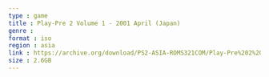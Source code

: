 ```yaml
---
type : game
title : Play-Pre 2 Volume 1 - 2001 April (Japan)
genre : 
format : iso
region : asia
link : https://archive.org/download/PS2-ASIA-ROMS321COM/Play-Pre%202%20Volume%201%20-%202001%20April%20%28Japan%29.7z
size : 2.6GB
---
```

